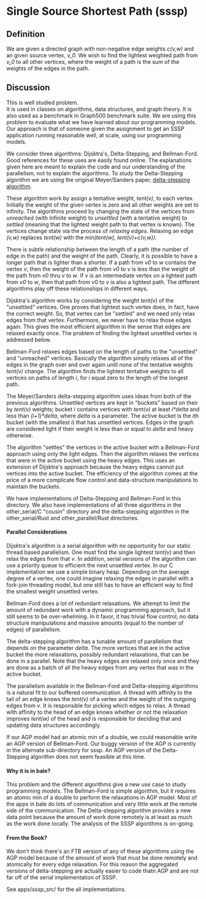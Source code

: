 # Single Source Shortest Path  (sssp)

## Definition
We are given a directed graph with non-negative edge weights *c(v,w)*
and an given source vertex, *v_0*.
We wish to find the lightest weighted path from *v_0* to all other vertices,
where the weight of a path is the sum of the weights of the edges in the path.

## Discussion
This is well studied problem.  
It is used in classes on algorithms, data structures, and graph theory.
It is also used as a benchmark in Graph500 benchmark suite.
We are using this problem to evaluate what we have learned
about our programming models.
Our approach is that of someone given the assignment
to get an SSSP application running reasonable well,
at scale, using our programming models.

We consider three algorithms: Dijsktra's, Delta-Stepping, and Bellman-Ford.
Good references for these uses are easily found online.
The explanations given here are meant to explain the code and
our understanding of the parallelism, not to explain the algorithms.
To study the Delta-Stepping algorithm we are using the original Meyer/Sanders paper,
[delta-stepping algorithm](https://www.sciencedirect.com/science/article/pii/S0196677403000762).

These algorithm work by assign a tentative weight, *tent(v)*, to each vertex. 
Initially the weight of the given vertex is zero and all other weights are set to infinity.
The algorithms proceed by changing the state of the vertices
 from *unreached* (with infinite weight)
 to *unsettled* (with a tentative weight)
 to *settled* (meaning that the lightest weight path to that vertex is known).
The vertices change state via the process of *relaxing edges*.  Relaxing an edge *(v,w)*
 replaces *tent(w)* with the *min(tent(w), tent(v)+c(v,w))*.

There is subtle relationship between the length of a path
(the number of edge in the path) and the weight of the path.
Clearly, it is possible to have a longer path that is lighter than a shorter.
If a path from *v0* to *w* contains the vertex *v*, then the weight of the path
from *v0* to *v* is less than the weight of the path from *v0* thru *v* to *w*.
If *v* is an intermediate vertex on a lightest path from *v0* to *w*,
then that path from $v0$ to $v$ is also a lightest path.
The different algorithms play off these relationships in different ways.

Dijsktra's algorithm works by considering the weight *tent(v)* of the "unsettled" vertices.
One proves that lightest such vertex does, in fact, have the correct weight.
So, that vertex can be "settled" and we need only relax edges from that vertex.
Furthermore, we never have to relax those edges again.
This gives the most efficient algorithm in the sense that edges are relaxed exactly once.
The problem of finding the lightest unsettled vertex is addressed below.

Bellman-Ford relaxes edges based on the length of paths 
to the "unsettled" and "unreached" vertices.
Basically the algorithm simply relaxes all of the edges in the graph over and over again 
until none of the tentative weights *tent(v)* change. 
The algorithm finds the lightest tentative weights to all vertices on paths of length *i*,
for *i* equal zero to the length of the longest path.

The Meyer/Sanders delta-stepping algorithm uses ideas from both of the previous algorithms.
Unsettled vertices are kept in "buckets" based on their by *tent(v)* weights; bucket *i*
contains vertices with *tent(v)* at least _i\*delta_ and less than _(i+1)\*delta_, 
where *delta* is a parameter.  The active bucket is the *i*th bucket (with the smallest *i*)
that has unsettled vertices.  Edges in the graph are considered light if their weight 
is less than or equal to *delta* and heavy otherwise.

The algorithm "settles" the vertices in the active bucket with a Bellman-Ford approach
using only the light edges. Then the algorithm relaxes the vertices that were in the active
bucket using the heavy edges. This uses an extension of Dijsktra's approach because the 
heavy edges cannot put vertices into the active bucket.  The efficiency of the algorithm
comes at the price of a more complicate flow control and data-structure manipulations
to maintain the buckets.

We have implementations of Delta-Stepping and Bellman-Ford in this directory.
We also have implementations of all three algorithms in the other_serial/C "cousin" 
directory and the delta-stepping algorithm in the other_serial/Rust and other_parallel/Rust directories.

#### Parallel Considerations
Dijsktra's algorithm is a serial algorithm 
with no opportunity for our static thread based parallelism. 
One must find *the* single lightest *tent(v)* and then relax the edges from that *v*.
In addition, serial versions of the algorithm can use a priority queue to efficient
the next unsettled vertex. In our C implementation we use a simple binary heap.
Depending on the average degree of a vertex, one could imagine relaxing the edges
in parallel with a fork-join threading model, but one still has to have an 
efficient way to find the smallest weight unsettled vertex.

Bellman-Ford does a lot of redundant relaxations. We attempt to limit the amount of 
redundant work with a dynamic programming approach, but it still seems to be over-whelming.
In it favor, it has trivial flow control, no data structure manipulations 
and massive amounts (equal to the number of edges) of parallelism.

The delta-stepping algorithm has a tunable amount of parallelism 
that depends on the parameter *delta*.
The more vertices that are in the active bucket the more relaxations,
possibly redundant relaxations, that can be done in a parallel.
Note that the heavy edges are relaxed only once and they are done as a batch
of all the heavy edges from any vertex that was in the active bucket.

The parallelism available in the Bellman-Ford and Delta-stepping algorithms
is a natural fit to our buffered communication.
A thread with affinity to the tail of an edge knows the *tent(v)* 
of a vertex and the weight of the outgoing edges from *v*. It is responsible
for picking which edges to relax.  A thread with affinity to the head
of an edge knows whether or not the relaxation improves *tent(w)* of the head
and is responsible for deciding that and updating data structures accordingly.

If our AGP model had an atomic min of a double, we could reasonable write
an AGP version of Bellman-Ford.  Our buggy version of the AGP is currently 
in the alternate sub-directory for sssp. An AGP version of the Delta-Stepping
algorithm does not seem feasible at this time.

#### Why it is in bale?
This problem and the different algorithms give a new use case to study programming models.
The Bellman-Ford is simple algorithm, but it requires an atomic min of a double to 
perform the relaxations in AGP model.
Most of the apps in bale do lots of communication and very little work at the remote
side of the communication.
The Delta-stepping algorithm provides a new data point 
because the amount of work done remotely is at least as much as the work done locally.
The analysis of the SSSP algorithms is on-going.

#### From the Book?

We don't think there's an FTB version of any of these algorithms using
the AGP model because of the amount of work that must be done
remotely and atomically for every edge relaxation. For this reason the aggregated versions
of delta-stepping are actually easier to code thatn AGP and are not far off of the serial implementation of SSSP.

See apps/sssp_src/ for the all implementations.

